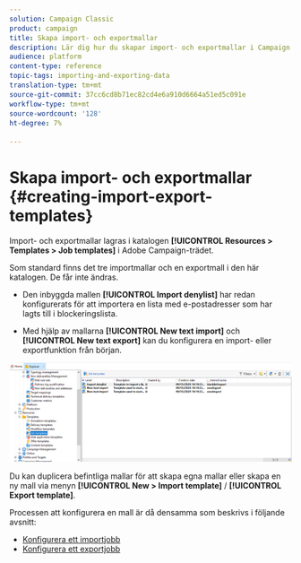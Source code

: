 ```yaml
---
solution: Campaign Classic
product: campaign
title: Skapa import- och exportmallar
description: Lär dig hur du skapar import- och exportmallar i Campaign Classic.
audience: platform
content-type: reference
topic-tags: importing-and-exporting-data
translation-type: tm+mt
source-git-commit: 37cc6cd8b71ec82cd4e6a910d6664a51ed5c091e
workflow-type: tm+mt
source-wordcount: '128'
ht-degree: 7%

---
```



# Skapa import- och exportmallar {#creating-import-export-templates}

Import- och exportmallar lagras i katalogen **[!UICONTROL Resources > Templates > Job templates]** i Adobe Campaign-trädet.

Som standard finns det tre importmallar och en exportmall i den här katalogen. De får inte ändras.

* Den inbyggda mallen **[!UICONTROL Import denylist]** har redan konfigurerats för att importera en lista med e-postadresser som har lagts till i blockeringslista.

* Med hjälp av mallarna **[!UICONTROL New text import]** och **[!UICONTROL New text export]** kan du konfigurera en import- eller exportfunktion från början.

![](assets/s_ncs_user_export_wizard_template_create.png)

Du kan duplicera befintliga mallar för att skapa egna mallar eller skapa en ny mall via menyn **[!UICONTROL New > Import template]** / **[!UICONTROL Export template]**.

Processen att konfigurera en mall är då densamma som beskrivs i följande avsnitt:

* [Konfigurera ett importjobb](../../platform/using/executing-import-jobs.md)
* [Konfigurera ett exportjobb](../../platform/using/executing-export-jobs.md)
